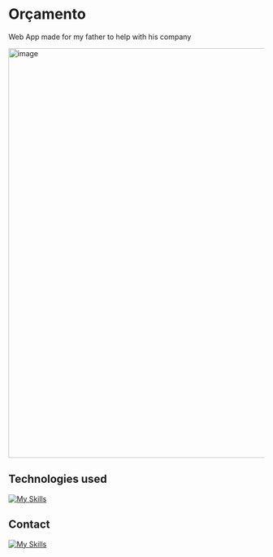 # Orçamento
Web App made for my father to help with his company

<img width="1312" height="805" alt="image" src="https://github.com/user-attachments/assets/3626b9aa-dfac-4cd4-9f6f-1cd29ff904c0" />

## Technologies used
[![My Skills](https://skillicons.dev/icons?i=typescript,nodejs,react,nextjs,tailwind,redis)](https://skillicons.dev)

## Contact
[![My Skills](https://skillicons.dev/icons?i=linkedin)](https://www.linkedin.com/in/carlos-henrique-cipreste-855941199/)

